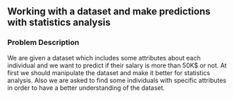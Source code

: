 ## Working with a dataset and make predictions with statistics analysis
### Problem Description
We are given a dataset which includes some attributes about each individual and we want to predict if their salary is more than 50K$ or not. At first we should manipulate the dataset and make it better for statistics analysis. Also we are asked to find some individuals with specific attributes in order to have a better understanding of the dataset.